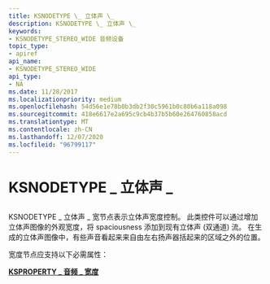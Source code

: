 ```yaml
---
title: KSNODETYPE \_ 立体声 \_
description: KSNODETYPE \_ 立体声 \_
keywords:
- KSNODETYPE_STEREO_WIDE 音频设备
topic_type:
- apiref
api_name:
- KSNODETYPE_STEREO_WIDE
api_type:
- NA
ms.date: 11/28/2017
ms.localizationpriority: medium
ms.openlocfilehash: 54d56e1e78b0b3db2f30c5961b0c80b6a118a098
ms.sourcegitcommit: 418e6617e2a695c9cb4b37b5b60e264760858acd
ms.translationtype: MT
ms.contentlocale: zh-CN
ms.lasthandoff: 12/07/2020
ms.locfileid: "96799117"
---
```

# <a name="ksnodetype_stereo_wide"></a>KSNODETYPE \_ 立体声 \_


## <span id="ddk_ksnodetype_stereo_wide_ks"></span><span id="DDK_KSNODETYPE_STEREO_WIDE_KS"></span>


KSNODETYPE \_ 立体声 \_ 宽节点表示立体声宽度控制。 此类控件可以通过增加立体声图像的外观宽度，将 spaciousness 添加到现有立体声 (双通道) 流。 在生成的立体声图像中，有些声音看起来来自由左右扬声器括起来的区域之外的位置。

宽度节点应支持以下必需属性：

[**KSPROPERTY \_ 音频 \_ 宽度**](ksproperty-audio-wideness.md)

 

 





